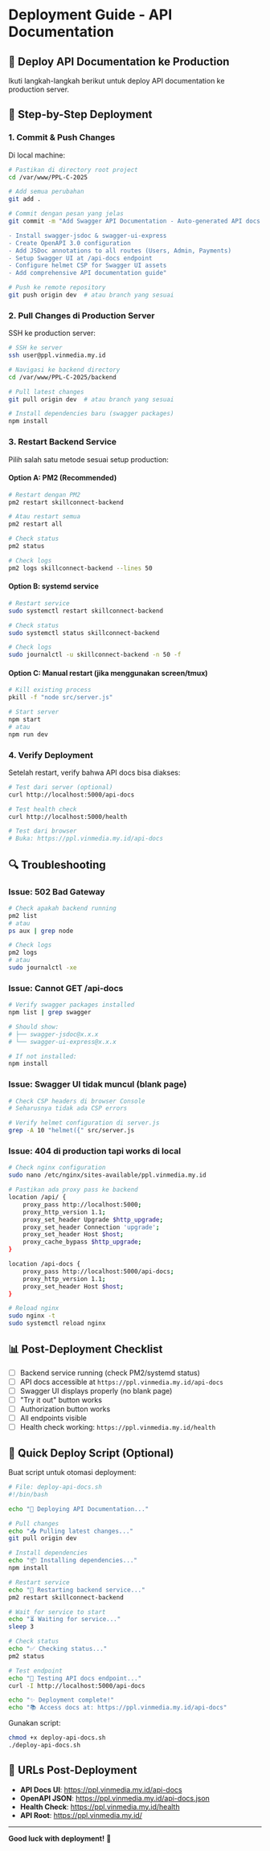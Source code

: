 # Deployment Guide - API Documentation

## 🚀 Deploy API Documentation ke Production

Ikuti langkah-langkah berikut untuk deploy API documentation ke production server.

## 📝 Step-by-Step Deployment

### 1. Commit & Push Changes

Di local machine:

```bash
# Pastikan di directory root project
cd /var/www/PPL-C-2025

# Add semua perubahan
git add .

# Commit dengan pesan yang jelas
git commit -m "Add Swagger API Documentation - Auto-generated API docs similar to Laravel Scramble

- Install swagger-jsdoc & swagger-ui-express
- Create OpenAPI 3.0 configuration
- Add JSDoc annotations to all routes (Users, Admin, Payments)
- Setup Swagger UI at /api-docs endpoint
- Configure helmet CSP for Swagger UI assets
- Add comprehensive API documentation guide"

# Push ke remote repository
git push origin dev  # atau branch yang sesuai
```

### 2. Pull Changes di Production Server

SSH ke production server:

```bash
# SSH ke server
ssh user@ppl.vinmedia.my.id

# Navigasi ke backend directory
cd /var/www/PPL-C-2025/backend

# Pull latest changes
git pull origin dev  # atau branch yang sesuai

# Install dependencies baru (swagger packages)
npm install
```

### 3. Restart Backend Service

Pilih salah satu metode sesuai setup production:

#### Option A: PM2 (Recommended)
```bash
# Restart dengan PM2
pm2 restart skillconnect-backend

# Atau restart semua
pm2 restart all

# Check status
pm2 status

# Check logs
pm2 logs skillconnect-backend --lines 50
```

#### Option B: systemd service
```bash
# Restart service
sudo systemctl restart skillconnect-backend

# Check status
sudo systemctl status skillconnect-backend

# Check logs
sudo journalctl -u skillconnect-backend -n 50 -f
```

#### Option C: Manual restart (jika menggunakan screen/tmux)
```bash
# Kill existing process
pkill -f "node src/server.js"

# Start server
npm start
# atau
npm run dev
```

### 4. Verify Deployment

Setelah restart, verify bahwa API docs bisa diakses:

```bash
# Test dari server (optional)
curl http://localhost:5000/api-docs

# Test health check
curl http://localhost:5000/health

# Test dari browser
# Buka: https://ppl.vinmedia.my.id/api-docs
```

## 🔍 Troubleshooting

### Issue: 502 Bad Gateway
```bash
# Check apakah backend running
pm2 list
# atau
ps aux | grep node

# Check logs
pm2 logs
# atau
sudo journalctl -xe
```

### Issue: Cannot GET /api-docs
```bash
# Verify swagger packages installed
npm list | grep swagger

# Should show:
# ├── swagger-jsdoc@x.x.x
# └── swagger-ui-express@x.x.x

# If not installed:
npm install
```

### Issue: Swagger UI tidak muncul (blank page)
```bash
# Check CSP headers di browser Console
# Seharusnya tidak ada CSP errors

# Verify helmet configuration di server.js
grep -A 10 "helmet({" src/server.js
```

### Issue: 404 di production tapi works di local
```bash
# Check nginx configuration
sudo nano /etc/nginx/sites-available/ppl.vinmedia.my.id

# Pastikan ada proxy pass ke backend
location /api/ {
    proxy_pass http://localhost:5000;
    proxy_http_version 1.1;
    proxy_set_header Upgrade $http_upgrade;
    proxy_set_header Connection 'upgrade';
    proxy_set_header Host $host;
    proxy_cache_bypass $http_upgrade;
}

location /api-docs {
    proxy_pass http://localhost:5000/api-docs;
    proxy_http_version 1.1;
    proxy_set_header Host $host;
}

# Reload nginx
sudo nginx -t
sudo systemctl reload nginx
```

## 📊 Post-Deployment Checklist

- [ ] Backend service running (check PM2/systemd status)
- [ ] API docs accessible at `https://ppl.vinmedia.my.id/api-docs`
- [ ] Swagger UI displays properly (no blank page)
- [ ] "Try it out" button works
- [ ] Authorization button works
- [ ] All endpoints visible
- [ ] Health check working: `https://ppl.vinmedia.my.id/health`

## 🎯 Quick Deploy Script (Optional)

Buat script untuk otomasi deployment:

```bash
# File: deploy-api-docs.sh
#!/bin/bash

echo "🚀 Deploying API Documentation..."

# Pull changes
echo "📥 Pulling latest changes..."
git pull origin dev

# Install dependencies
echo "📦 Installing dependencies..."
npm install

# Restart service
echo "🔄 Restarting backend service..."
pm2 restart skillconnect-backend

# Wait for service to start
echo "⏳ Waiting for service..."
sleep 3

# Check status
echo "✅ Checking status..."
pm2 status

# Test endpoint
echo "🧪 Testing API docs endpoint..."
curl -I http://localhost:5000/api-docs

echo "✨ Deployment complete!"
echo "📚 Access docs at: https://ppl.vinmedia.my.id/api-docs"
```

Gunakan script:
```bash
chmod +x deploy-api-docs.sh
./deploy-api-docs.sh
```

## 🔗 URLs Post-Deployment

- **API Docs UI**: https://ppl.vinmedia.my.id/api-docs
- **OpenAPI JSON**: https://ppl.vinmedia.my.id/api-docs.json
- **Health Check**: https://ppl.vinmedia.my.id/health
- **API Root**: https://ppl.vinmedia.my.id/

---

**Good luck with deployment!** 🎉
